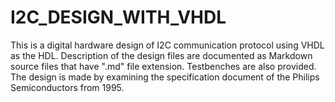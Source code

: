 # I2C_DESIGN_WITH_VHDL
This is a digital hardware design of I2C communication protocol using VHDL as the HDL. Description of the design files are documented as Markdown source files that have ".md" file extension. Testbenches are also provided. 
The design is made by examining the specification document of the Philips Semiconductors from 1995.
